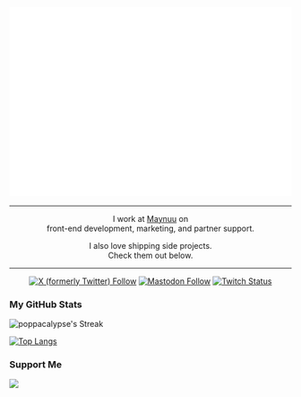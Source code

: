 <div align="center">
  <a href="https://saasboilerplates.dev/?ref=gh" target="_blank">
    <img src="https://raw.githubusercontent.com/poppacalypse/poppacalypse/master/welcome.svg" width="800" height="auto">
  </a>
</div>

---

<div align="center">

<p>I work at <a href="https://maynuu.com">Maynuu</a> on 
  <br/>front-end development, marketing, and partner support.
</p>

<p>I also love shipping side projects.
  <br/>Check them out below.
</p>

</div>

---

<div align="center">
  <a href="https://x.com/poppacalypse" target="_blank">
    <img src="https://img.shields.io/twitter/follow/poppacalypse?style=for-the-badge&logo=x&logoColor=%23ffffff&label=Twitter%206.6K&labelColor=%231c1917%20&color=%231c1917%20" alt="X (formerly Twitter) Follow"></a>
  <a href="https://alpaca.gold/@poppacalypse" target="_blank">
    <img src="https://img.shields.io/mastodon/follow/109646489759073442?color=37bcae&labelColor=1c1917&domain=https%3A%2F%2Falpaca.gold&logo=mastodon&style=for-the-badge&label=Mastodon" alt="Mastodon Follow"></a>
  <a href="https://twitch.tv/poppacalypse" target="_blank">
    <img src="https://img.shields.io/twitch/status/poppacalypse?logo=twitchsx&style=for-the-badge&color=37bcae&labelColor=1c1917&label=TWITCH+STATUS" alt="Twitch Status"></a>
</div>

### My GitHub Stats

![poppacalypse's Streak](https://github-readme-streak-stats.herokuapp.com/?user=poppacalypse&theme=tokyonight&hide_border=true)

</div>

[![Top Langs](https://github-readme-stats-rho-eight-18.vercel.app/api/top-langs/?username=poppacalypse&layout=pie&theme=tokyonight&hide_border=true)](https://github.com/poppacalypse/github-readme-stats)

### Support Me

<a href="https://www.buymeacoffee.com/poppacalypse"><img src="https://cdn.buymeacoffee.com/buttons/v2/default-yellow.png" width="200" /></a>

